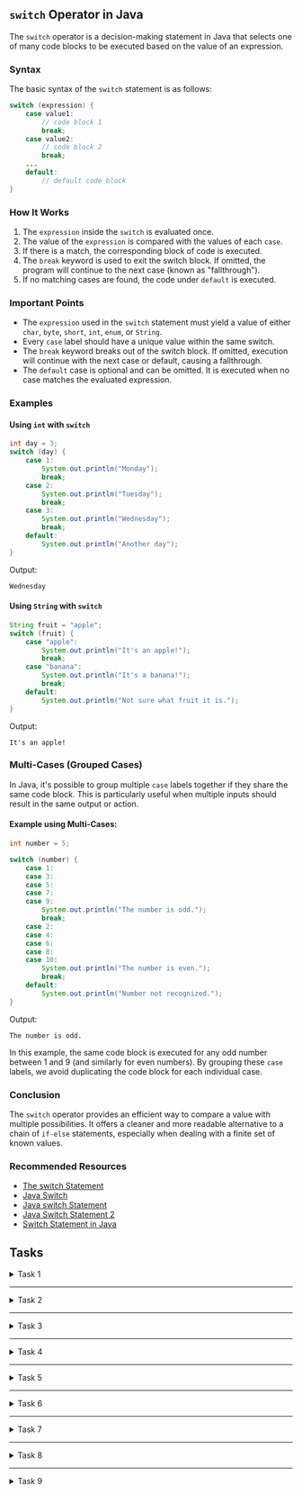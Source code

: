 ## `switch` Operator in Java
The `switch` operator is a decision-making statement in Java that selects one of many code blocks to be executed based on the value of an expression.

### Syntax
The basic syntax of the `switch` statement is as follows:

```java
switch (expression) {
    case value1:
        // code block 1
        break;
    case value2:
        // code block 2
        break;
    ...
    default:
        // default code block
}
```

### How It Works
1. The `expression` inside the `switch` is evaluated once.
2. The value of the `expression` is compared with the values of each `case`.
3. If there is a match, the corresponding block of code is executed.
4. The `break` keyword is used to exit the switch block. If omitted, the program will continue to the next case (known as "fallthrough").
5. If no matching cases are found, the code under `default` is executed.

### Important Points
- The `expression` used in the `switch` statement must yield a value of either `char`, `byte`, `short`, `int`, `enum`, or `String`.
- Every `case` label should have a unique value within the same switch.
- The `break` keyword breaks out of the switch block. If omitted, execution will continue with the next case or default, causing a fallthrough.
- The `default` case is optional and can be omitted. It is executed when no case matches the evaluated expression.

### Examples

#### Using `int` with `switch`
```java
int day = 3;
switch (day) {
    case 1:
        System.out.println("Monday");
        break;
    case 2:
        System.out.println("Tuesday");
        break;
    case 3:
        System.out.println("Wednesday");
        break;
    default:
        System.out.println("Another day");
}
```
Output:
```
Wednesday
```

#### Using `String` with `switch`
```java
String fruit = "apple";
switch (fruit) {
    case "apple":
        System.out.println("It's an apple!");
        break;
    case "banana":
        System.out.println("It's a banana!");
        break;
    default:
        System.out.println("Not sure what fruit it is.");
}
```
Output:
```
It's an apple!
```

### Multi-Cases (Grouped Cases)
In Java, it's possible to group multiple `case` labels together if they share the same code block. This is particularly useful when multiple inputs should result in the same output or action.

#### Example using Multi-Cases:
```java
int number = 5;

switch (number) {
    case 1:
    case 3:
    case 5:
    case 7:
    case 9:
        System.out.println("The number is odd.");
        break;
    case 2:
    case 4:
    case 6:
    case 8:
    case 10:
        System.out.println("The number is even.");
        break;
    default:
        System.out.println("Number not recognized.");
}
```

Output:
```
The number is odd.
```
In this example, the same code block is executed for any odd number between 1 and 9 (and similarly for even numbers). 
By grouping these `case` labels, we avoid duplicating the code block for each individual case.

### Conclusion
The `switch` operator provides an efficient way to compare a value with multiple possibilities. It offers a cleaner 
and more readable alternative to a chain of `if-else` statements, especially when dealing with a finite set of known values.

### Recommended Resources
- [The switch Statement](https://docs.oracle.com/javase/tutorial/java/nutsandbolts/switch.html)
- [Java Switch](https://www.w3schools.com/java/java_switch.asp)
- [Java switch Statement](https://www.programiz.com/java-programming/switch-statement#google_vignette)
- [Java Switch Statement 2](https://www.javatpoint.com/java-switch)
- [Switch Statement in Java](https://www.geeksforgeeks.org/switch-statement-in-java)


## Tasks

<details>
  <summary>Task 1</summary>
<pre style="background-color: #333; color: lime; padding: 10px; border-radius: 5px;">
# **Temperature Converter**
## **Description:**
Write a Java program that converts temperatures between Fahrenheit and Celsius.
The user should be able to choose the conversion direction (from Fahrenheit to Celsius or from Celsius to Fahrenheit)
and then input the temperature value. The program should then display the converted temperature.
### _Input:_
FtoC  
98.6
### _Output:_
The temperature in Celsius is 37.00°C.
</pre>
</details>

---

<details>
  <summary>Task 2</summary>
<pre style="background-color: #333; color: lime; padding: 10px; border-radius: 5px;">

# **Day Name Finder**
## **Description:**
Write a Java program that accepts a number (1 to 7) and outputs the corresponding day of the week. If the number is not between 1 and 7, it should print "Invalid number".
### _Input:_
5
### _Output:_
Thursday
</pre>
</details>

---

<details>
  <summary>Task 3</summary>
<pre style="background-color: #333; color: lime; padding: 10px; border-radius: 5px;">

# **Grade Interpreter**
## **Description:**
Write a Java program that accepts a letter grade (A, B, C, D, F) and outputs the corresponding interpretation. Use the following interpretations: A (Excellent), B (Good), C (Average), D (Poor), F (Fail).
### _Input:_
B
### _Output:_
Good
</pre>
</details>

---

<details>
  <summary>Task 4</summary>
<pre style="background-color: #333; color: lime; padding: 10px; border-radius: 5px;">

# **Month Days Finder**
## **Description:**
Write a Java program that accepts the name of a month and outputs the number of days in that month. Assume February has 28 days for simplicity.
### _Input:_
April
### _Output:_
April has 30 days.
</pre>
</details>

---

<details>
  <summary>Task 5</summary>
<pre style="background-color: #333; color: lime; padding: 10px; border-radius: 5px;">

# **Currency Converter**
## **Description:**
Write a Java program that converts a given amount from one currency to another. The user should be able to select the source and target currency from USD, EUR, GBP, JPY, and AUD. Use static conversion rates for simplicity. If the user enters an invalid currency code, display an appropriate error message.
### _Input:_
USD  
EUR  
50
### _Output:_
Converted amount: 45.00 EUR
### Note: Use static conversion rates such as 1 USD = 0.9 EUR for simplicity.
</pre>
</details>

---

<details>
  <summary>Task 6</summary>
<pre style="background-color: #333; color: lime; padding: 10px; border-radius: 5px;">

# **Roman Numeral Converter**
## **Description:**
Write a Java program that takes an integer between 1 and 10 and converts it into its corresponding Roman numeral. If the user enters a number outside this range, display an error message.
### _Input:_
7
### _Output:_
VII
</pre>
</details>

---

<details>
  <summary>Task 7</summary>
<pre style="background-color: #333; color: lime; padding: 10px; border-radius: 5px;">

# **Zodiac Sign Finder**
## **Description:**
Write a Java program where the user provides their birth month and day, and the program determines their zodiac sign. If the user provides an invalid month or day, display an error message.
### _Input:_
March  
21
### _Output:_
Your zodiac sign is Aries.
</pre>
</details>

---

<details>
  <summary>Task 8</summary>
<pre style="background-color: #333; color: lime; padding: 10px; border-radius: 5px;">

# **Advanced Calculator**
## **Description:**
Design a Java program that performs advanced mathematical operations like addition, subtraction, multiplication, division, and modular operations. The program should allow the user to select a specific operation, then input two numbers, and finally display the result. Additionally:

- Ensure you handle the division by zero scenario gracefully.
- For the modular operation, ensure both numbers are integers. If not, display an appropriate message.
- If the user selects an invalid operation, show an error message.

### _Input:_
Addition  
5.2  
2.3
### _Output:_
Result: 7.5

### _Input:_
Division  
9  
0
### _Output:_
Error: Division by zero is not allowed.

### _Input:_
Modulus  
8.5  
3
### _Output:_
Error: Please ensure both numbers are integers for the modulus operation.
</pre>
</details>

---

<details>
  <summary>Task 9</summary>
<pre style="background-color: #333; color: lime; padding: 10px; border-radius: 5px;">

# **Commission Calculator**
## **Description:**
You're tasked with creating a commission calculator for a sales team. Salespeople get commissions based on tiers of total sales:

- Bronze: Sales up to $5,000: 3% commission
- Silver: Sales from $5,001 to $20,000: 5% commission
- Gold: Sales from $20,001 to $50,000: 7% commission
- Platinum: Sales over $50,000: 10% commission

The user will input their total sales, and the program should display their commission tier and the commission amount they earned. If the user inputs an invalid sales amount (like a negative value), display an appropriate error message.

### _Input:_
12000
### _Output:_
Tier: Silver  
Commission Earned: $600.00

### _Input:_
-1500
### _Output:_
Error: Please enter a valid sales amount.

### Note: Use the `switch` operator creatively, possibly in combination with conditionals, to determine the commission tier.
</pre>
</details>



